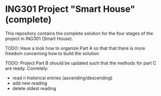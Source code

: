 # ING301 Project "Smart House" (complete)

This repository contains the complete solution for the four stages of the project in ING301 (Smart House).


TODO: Have a look how to organize Part A so that that there is more freedom concerning
how to build the solution

TODO: Project Part B should be updated such that the methods for part C are ready. Conretely:
- read n historical entries (ascending/descending)
- add new reading 
- delete oldest reading 
